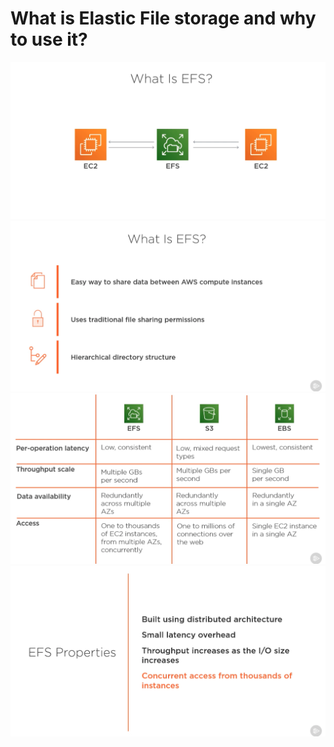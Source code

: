 # What is Elastic File storage and why to use it? #
<img src="img/img1.png"/>

<img src="img/img2.png"/>

<img src="img/img3.png"/>

<img src="img/img4.png"/>